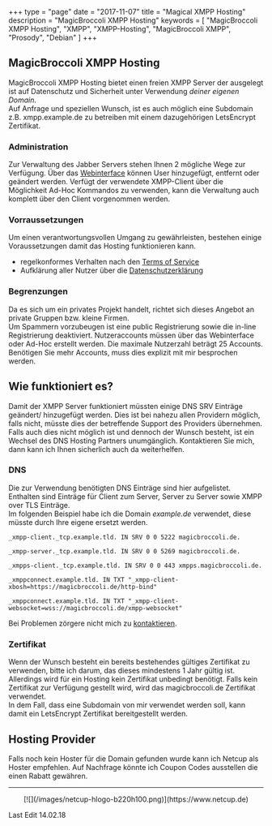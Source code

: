 +++
type = "page"
date = "2017-11-07"
title = "Magical XMPP Hosting"
description = "MagicBroccoli XMPP Hosting"
keywords = [ "MagicBroccoli XMPP Hosting", "XMPP", "XMPP-Hosting", "MagicBroccoli XMPP", "Prosody", "Debian" ]
+++
## MagicBroccoli XMPP Hosting
MagicBroccoli XMPP Hosting bietet einen freien XMPP Server der ausgelegt ist auf Datenschutz und Sicherheit unter Verwendung *deiner eigenen Domain*.<br>
Auf Anfrage und speziellen Wunsch, ist es auch möglich eine Subdomain z.B. xmpp.example.de zu betreiben mit einem dazugehörigen LetsEncrypt Zertifikat.

### Administration
Zur Verwaltung des Jabber Servers stehen Ihnen 2 mögliche Wege zur Verfügung. Über das [Webinterface](/admin/) können User hinzugefügt, entfernt oder geändert werden. Verfügt der verwendete XMPP-Client über die Möglichkeit Ad-Hoc Kommandos zu verwenden, kann die Verwaltung auch komplett über den Client vorgenommen werden.

### Vorraussetzungen
Um einen verantwortungsvollen Umgang zu gewährleisten, bestehen einige Voraussetzungen damit das Hosting funktionieren kann.

- regelkonformes Verhalten nach den [Terms of Service](/termsofuse/)
- Aufklärung aller Nutzer über die [Datenschutzerklärung](/datenschutz/)

### Begrenzungen
Da es sich um ein privates Projekt handelt, richtet sich dieses Angebot an private Gruppen bzw. kleine Firmen.<br>
Um Spammern vorzubeugen ist eine public Registrierung sowie die in-line Registrierung deaktiviert. Nutzeraccounts müssen über das Webinterface oder Ad-Hoc erstellt werden. Die maximale Nutzerzahl beträgt 25 Accounts. Benötigen Sie mehr Accounts, muss dies explizit mit mir besprochen werden.

## Wie funktioniert es?
Damit der XMPP Server funktioniert müssten einige DNS SRV Einträge geändert/ hinzugefügt werden. Dies ist bei nahezu allen Providern möglich, falls nicht, müsste dies der betreffende Support des Providers übernehmen.<br>
Falls auch dies nicht möglich ist und dennoch der Wunsch besteht, ist ein Wechsel des DNS Hosting Partners unumgänglich. Kontaktieren Sie mich, dann kann ich Ihnen sicherlich auch da weiterhelfen.

### DNS
Die zur Verwendung benötigten DNS Einträge sind hier aufgelistet. Enthalten sind Einträge für Client zum Server, Server zu Server sowie XMPP over TLS Einträge.<br>
Im folgenden Beispiel habe ich die Domain *example.de* verwendet, diese müsste durch Ihre eigene ersetzt werden.

```dns
_xmpp-client._tcp.example.tld. IN SRV 0 0 5222 magicbroccoli.de.

_xmpp-server._tcp.example.tld. IN SRV 0 0 5269 magicbroccoli.de.

_xmpps-client._tcp.example.tld. IN SRV 0 0 443 xmpps.magicbroccoli.de.

_xmppconnect.example.tld. IN TXT "_xmpp-client-xbosh=https://magicbroccoli.de/http-bind"

_xmppconnect.example.tld. IN TXT "_xmpp-client-websocket=wss://magicbroccoli.de/xmpp-websocket"
```

Bei Problemen zörgere nicht mich zu [kontaktieren](/contact/).

### Zertifikat
Wenn der Wunsch besteht ein bereits bestehendes gültiges Zertifikat zu verwenden, bitte ich darum, das dieses mindestens 1 Jahr gültig ist. Allerdings wird für ein Hosting kein Zertifikat unbedingt benötigt. Falls kein Zertifikat zur Verfügung gestellt wird, wird das magicbroccoli.de Zertifikat verwendet.<br>
In dem Fall, dass eine Subdomain von mir verwendet werden soll, kann damit ein LetsEncrypt Zertifikat bereitgestellt werden.

## Hosting Provider
Falls noch kein Hoster für die Domain gefunden wurde kann ich Netcup als Hoster empfehlen. Auf Nachfrage könnte ich Coupon Codes ausstellen die einen Rabatt gewähren.
- - -

<center>[![](/images/netcup-hlogo-b220h100.png)](https://www.netcup.de)</center>

Last Edit 14.02.18